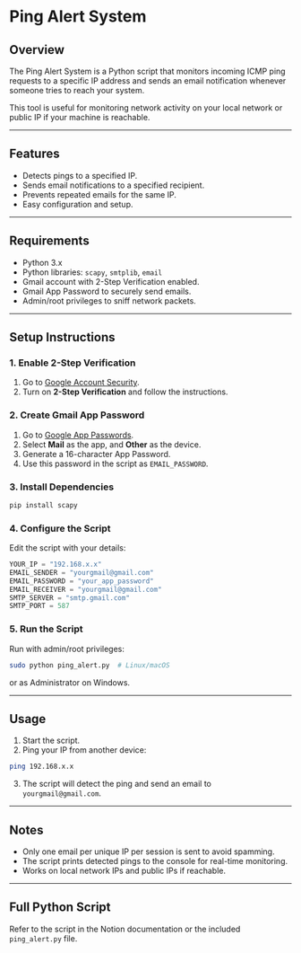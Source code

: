 # Ping Alert System

## Overview

The Ping Alert System is a Python script that monitors incoming ICMP ping requests to a specific IP address and sends an email notification whenever someone tries to reach your system.

This tool is useful for monitoring network activity on your local network or public IP if your machine is reachable.

---

## Features

* Detects pings to a specified IP.
* Sends email notifications to a specified recipient.
* Prevents repeated emails for the same IP.
* Easy configuration and setup.

---

## Requirements

* Python 3.x
* Python libraries: `scapy`, `smtplib`, `email`
* Gmail account with 2-Step Verification enabled.
* Gmail App Password to securely send emails.
* Admin/root privileges to sniff network packets.

---

## Setup Instructions

### 1. Enable 2-Step Verification

1. Go to [Google Account Security](https://myaccount.google.com/security).
2. Turn on **2-Step Verification** and follow the instructions.

### 2. Create Gmail App Password

1. Go to [Google App Passwords](https://myaccount.google.com/apppasswords).
2. Select **Mail** as the app, and **Other** as the device.
3. Generate a 16-character App Password.
4. Use this password in the script as `EMAIL_PASSWORD`.

### 3. Install Dependencies

```bash
pip install scapy
```

### 4. Configure the Script

Edit the script with your details:

```python
YOUR_IP = "192.168.x.x"
EMAIL_SENDER = "yourgmail@gmail.com"
EMAIL_PASSWORD = "your_app_password"
EMAIL_RECEIVER = "yourgmail@gmail.com"
SMTP_SERVER = "smtp.gmail.com"
SMTP_PORT = 587
```

### 5. Run the Script

Run with admin/root privileges:

```bash
sudo python ping_alert.py  # Linux/macOS
```

or as Administrator on Windows.

---

## Usage

1. Start the script.
2. Ping your IP from another device:

```bash
ping 192.168.x.x
```

3. The script will detect the ping and send an email to `yourgmail@gmail.com`.

---

## Notes

* Only one email per unique IP per session is sent to avoid spamming.
* The script prints detected pings to the console for real-time monitoring.
* Works on local network IPs and public IPs if reachable.

---

## Full Python Script

Refer to the script in the Notion documentation or the included `ping_alert.py` file.
